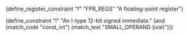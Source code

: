 (define_register_constraint "f" "FPR_REGS" "A floating-point register")

(define_constraint "I"
  "An I-type 12-bit signed immediate."
  (and (match_code "const_int")
       (match_test "SMALL_OPERAND (ival)")))
